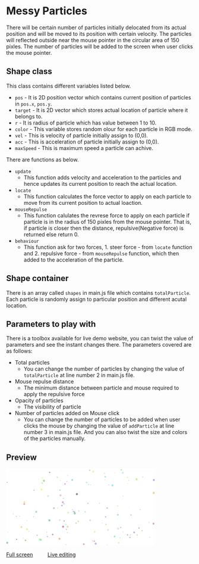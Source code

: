 # Messy Particles
There will be certain number of particles initially delocated from its actual position and will be moved to its position with certain velocity. The particles will reflected outside near the mouse pointer in the circular area of 150 pixles. The number of particles will be added to the screen when user clicks the mouse pointer.

## Shape class

This class contains different variables listed below.
* `pos` - It is 2D position vector which contains current position of particles in `pos.x`, `pos.y`.
* `target` - It is 2D vector which stores actual location of particle where it belongs to.
* `r` - It is radius of particle which has value between 1 to 10.
* `color` - This variable stores random olour for each particle in RGB mode.
* `vel` - This is velocity of particle initially assign to (0,0).
* `acc` - This is acceleration of particle initially assign to (0,0).
* `maxSpeed` - This is maximum speed a particle can achive.

There are functions as below.
* `update`
  * This function adds velocity and acceleration to the particles and hence updates its current position to reach the actual location.
* `locate`
  * This function calculates the force vector to apply on each particle to move from its current position to actual loaction.
* `mouseRepulse`
  * This function calulates the revrese force to apply on each particle if particle is in the radius of 150 pixles from the mouse pointer. That is, if particle is closer then the distance, repulsive(Negative force) is returned else return 0.
* `behaviour`
  * This function ask for two forces, 1. steer force - from `locate` function and 2. repulsive force - from `mouseRepulse` function, which then added to the acceleration of the particle.

## Shape container
There is an array called `shapes` in main.js file which contains `totalParticle`. Each particle is randomly assign to particular position and different acutal location.

## Parameters to play with
There is a toolbox available for live demo website, you can twist the value of parameters and see the instant changes there. The parameters covered are as follows:

* Total particles
  - You can change the number of particles by changing the value of `totalParticle` at line number 2 in main.js file.
* Mouse repulse distance
  - The minimum distance between particle and mouse required to apply the repulsive force
* Opacity of particles
  - The visibility of particle
* Number of particles added on Mouse click
  - You can change the number of particles to be added when user clicks the mouse by changing the value of `addParticle` at line number 3 in main.js file.
And you can also twist the size and colors of the particles manually.

## Preview
![Messy Particle preview](https://raw.githubusercontent.com/Vir-al/Interactive-web-backgrounds/master/previews/messyParticles.gif "Messy Particles")

<a href="https://messyParticles-Js--vir-al.repl.co">Full screen</a> &nbsp;&nbsp;&nbsp;&nbsp;&nbsp;&nbsp;&nbsp;&nbsp; <a href="https://repl.it/@vir_al/messyParticles-Js">Live editing</a>
